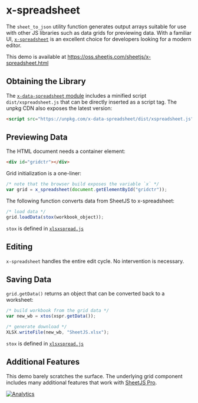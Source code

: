 # x-spreadsheet

The `sheet_to_json` utility function generates output arrays suitable for use
with other JS libraries such as data grids for previewing data.  With a familiar
UI, [`x-spreadsheet`](https://myliang.github.io/x-spreadsheet/) is an excellent
choice for developers looking for a modern editor.

This demo is available at <https://oss.sheetjs.com/sheetjs/x-spreadsheet.html>

## Obtaining the Library

The [`x-data-spreadsheet` module](http://npm.im/x-data-spreadsheet) includes a
minified script `dist/xspreadsheet.js` that can be directly inserted as a script
tag.  The unpkg CDN also exposes the latest version:

```html
<script src="https://unpkg.com/x-data-spreadsheet/dist/xspreadsheet.js"></script>
```

## Previewing Data

The HTML document needs a container element:

```html
<div id="gridctr"></div>
```

Grid initialization is a one-liner:

```js
/* note that the browser build exposes the variable `x` */
var grid = x_spreadsheet(document.getElementById("gridctr"));
```

The following function converts data from SheetJS to x-spreadsheet:

```js
/* load data */
grid.loadData(stox(workbook_object));
```

`stox` is defined in [`xlsxspread.js`](./xlsxspread.js)

## Editing

`x-spreadsheet` handles the entire edit cycle. No intervention is necessary.

## Saving Data

`grid.getData()` returns an object that can be converted back to a worksheet:

```js
/* build workbook from the grid data */
var new_wb = xtos(xspr.getData());

/* generate download */
XLSX.writeFile(new_wb, "SheetJS.xlsx");
```

`stox` is defined in [`xlsxspread.js`](./xlsxspread.js)

## Additional Features

This demo barely scratches the surface.  The underlying grid component includes
many additional features that work with [SheetJS Pro](https://sheetjs.com/pro).

[![Analytics](https://ga-beacon.appspot.com/UA-36810333-1/SheetJS/js-xlsx?pixel)](https://github.com/SheetJS/js-xlsx)
